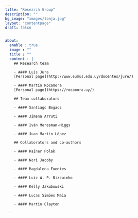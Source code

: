 ```yaml
---
title: "Research Group"
description: ""
bg_image: "images/lonja.jpg"
layout: "contentpage"
draft: false


about:
  enable : true
  image : ""
  title : ""
  content : |
    ## Research team

    - #### Luis Jure  
    [Personal page](http://www.eumus.edu.uy/docentes/jure/)

    - #### Martín Rocamora
    [Personal page](https://rocamora.uy/)

    ## Team collaborators

    - #### Santiago Bogacz

    - #### Jimena Arruti

    - #### Iván Meresman-Higgs

    - #### Juan Martín López

    ## Collaborators and co-authors

    - #### Rainer Polak

    - #### Nori Jacoby

    - #### Magdalena Fuentes

    - #### Luiz W. P. Bizcainho

    - #### Kelly Jakubowski

    - #### Lucas Simões Maia

    - #### Martin Clayton

---
```

